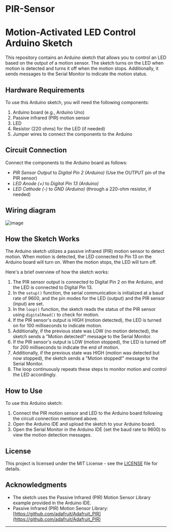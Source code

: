# PIR-Sensor

# Motion-Activated LED Control Arduino Sketch

This repository contains an Arduino sketch that allows you to control an LED based on the output of a motion sensor. The sketch turns on the LED when motion is detected and turns it off when the motion stops. Additionally, it sends messages to the Serial Monitor to indicate the motion status.

## Hardware Requirements

To use this Arduino sketch, you will need the following components:

1. Arduino board (e.g., Arduino Uno)
2. Passive infrared (PIR) motion sensor
3. LED
4. Resistor (220 ohms) for the LED (if needed)
5. Jumper wires to connect the components to the Arduino

## Circuit Connection

Connect the components to the Arduino board as follows:

- *PIR Sensor Output* to *Digital Pin 2 (Arduino)* (Use the OUTPUT pin of the PIR sensor)
- *LED Anode (+)* to *Digital Pin 13 (Arduino)*
- *LED Cathode (-)* to *GND (Arduino)* (through a 220-ohm resistor, if needed)

## Wiring diagram

![image](https://github.com/Shivani9698/PIR-Sensor/assets/119753029/d3aaea87-7a5b-4fd2-8477-df5b65d6a304)

## How the Sketch Works

The Arduino sketch utilizes a passive infrared (PIR) motion sensor to detect motion. When motion is detected, the LED connected to Pin 13 on the Arduino board will turn on. When the motion stops, the LED will turn off.

Here's a brief overview of how the sketch works:

1. The PIR sensor output is connected to Digital Pin 2 on the Arduino, and the LED is connected to Digital Pin 13.
2. In the `setup()` function, the serial communication is initialized at a baud rate of 9600, and the pin modes for the LED (output) and the PIR sensor (input) are set.
3. In the `loop()` function, the sketch reads the status of the PIR sensor using `digitalRead()` to check for motion.
4. If the PIR sensor's output is HIGH (motion detected), the LED is turned on for 100 milliseconds to indicate motion.
5. Additionally, if the previous state was LOW (no motion detected), the sketch sends a "Motion detected!" message to the Serial Monitor.
6. If the PIR sensor's output is LOW (motion stopped), the LED is turned off for 200 milliseconds to indicate the end of motion.
7. Additionally, if the previous state was HIGH (motion was detected but now stopped), the sketch sends a "Motion stopped!" message to the Serial Monitor.
8. The loop continuously repeats these steps to monitor motion and control the LED accordingly.

## How to Use

To use this Arduino sketch:

1. Connect the PIR motion sensor and LED to the Arduino board following the circuit connection mentioned above.
2. Open the Arduino IDE and upload the sketch to your Arduino board.
3. Open the Serial Monitor in the Arduino IDE (set the baud rate to 9600) to view the motion detection messages.

## License

This project is licensed under the MIT License - see the [LICENSE](LICENSE) file for details.

## Acknowledgments

- The sketch uses the Passive Infrared (PIR) Motion Sensor Library example provided in the Arduino IDE.
- Passive Infrared (PIR) Motion Sensor Library: [https://github.com/adafruit/Adafruit_PIR](https://github.com/adafruit/Adafruit_PIR)

---

